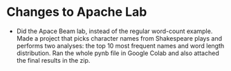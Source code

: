 # Changes to Apache Lab
- Did the Apace Beam lab, instead of the regular word-count example. Made a project that picks character names from Shakespeare plays and performs two analyses: the top 10 most frequent names and word length distribution. Ran the whole pynb file in Google Colab and also attached the final results in the zip.